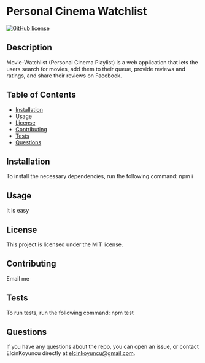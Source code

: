
 # Personal Cinema Watchlist
[![GitHub license](https://img.shields.io/badge/license-MIT-important.svg)](undefined)

  ## Description
  Movie-Watchlist (Personal Cinema Playlist) is a web application that lets the users search for movies, add them to their queue, provide reviews and ratings, and share their reviews on Facebook.
  ## Table of Contents
  * [Installation](#installation)
  * [Usage](#usage)
  * [License](#license)
  * [Contributing](#contributing)
  * [Tests](#tests)
  * [Questions](#questions)
  ## Installation
  To install the necessary dependencies, run the following command:
  npm i
  ## Usage
  It is easy
  ## License
  This project is licensed under the MIT license.
  ## Contributing
  Email me
  ## Tests
  To run tests, run the following command:
  npm test
  ## Questions
  If you have any questions about the repo, you can open an issue, or contact ElcinKoyuncu directly at elcinkoyuncu@gmail.com.
  